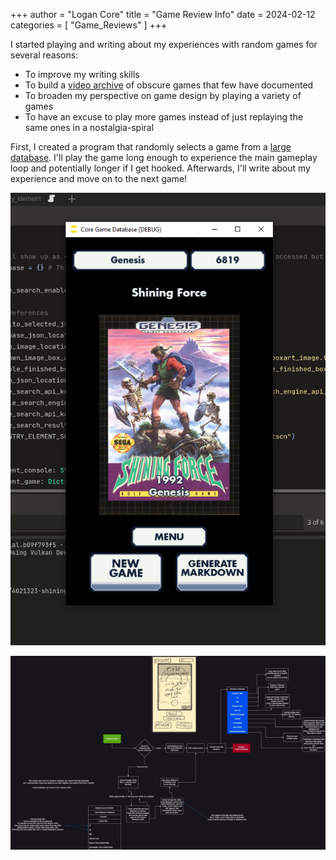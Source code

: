 +++
author = "Logan Core"
title = "Game Review Info"
date = 2024-02-12
categories = [
    "Game_Reviews"
]
+++

I started playing and writing about my experiences with random games for several reasons:
- To improve my writing skills
- To build a [video archive](https://www.youtube.com/playlist?list=PLcEHSYxYdAXJQbH6LRqhSBPELvIZN2QXq) of obscure games that few have documented
- To broaden my perspective on game design by playing a variety of games
- To have an excuse to play more games instead of just replaying the same ones in a nostalgia-spiral



First, I created a program that randomly selects a game from a [large database](https://www.mobygames.com/).
I'll play the game long enough to experience the main gameplay loop and potentially longer if I get hooked.
Afterwards, I'll write about my experience and move on to the next game!

[![Demo of program used to pick games](./core_database_demo.webp)](./core_database_demo.webp)
>
[![Diagram of logic flow for random game program program](./core_database_diagram.webp)](./core_database_diagram.webp)